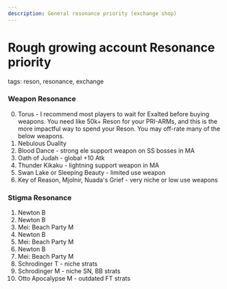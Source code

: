 ```yaml
---
description: General resonance priority (exchange shop)
---
```

# Rough growing account Resonance priority
tags: reson, resonance, exchange

### Weapon Resonance
0. Torus - I recommend most players to wait for Exalted before buying weapons. You need like 50k+ Reson for your PRI-ARMs, and this is the more impactful way to spend your Reson. You may off-rate many of the below weapons.
1. Nebulous Duality
2. Blood Dance - strong ele support weapon on SS bosses in MA
3. Oath of Judah - global +10 Atk
4. Thunder Kikaku - lightning support weapon in MA
5. Swan Lake or Sleeping Beauty - limited use weapon
6. Key of Reason, Mjolnir, Nuada's Grief - very niche or low use weapons

### Stigma Resonance
1. Newton B
2. Newton B
3. Mei: Beach Party M
4. Newton B
5. Mei: Beach Party M
6. Newton B
7. Mei: Beach Party M
8. Schrodinger T - niche strats
8. Schrodinger M - niche SN, BB strats
8. Otto Apocalypse M - outdated FT strats